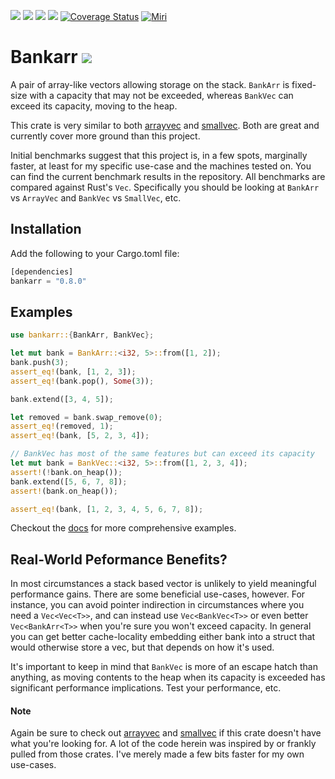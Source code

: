 [<picture><img src="https://badges.ws/crates/v/bankarr?color=f74d02&logo=rust" /></picture>](https://crates.io/crates/bankarr)
[<picture><img src="https://badges.ws/crates/docs/bankarr" /></picture>](https://docs.rs/bankarr/latest/bankarr/)
[<img src="https://badges.ws/maintenance/yes/2025" />](https://github.com/stkterry/bankarr)
[<img src="https://badges.ws/github/license/stkterry/bankarr" />](https://github.com/stkterry/bankarr/blob/main/LICENSE.md)
[![Coverage Status](https://coveralls.io/repos/github/stkterry/bankarr/badge.svg?branch=main)](https://coveralls.io/github/stkterry/bankarr?branch=main)
[![Miri](https://github.com/stkterry/bankarr/actions/workflows/miri.yaml/badge.svg)](https://github.com/stkterry/bankarr/actions/workflows/miri.yaml)

# Bankarr [<img src="https://badges.ws/badge/Rust-000000?logo=rust" />](https://www.rust-lang.org)

A pair of array-like vectors allowing storage on the stack.  `BankArr` is fixed-size
with a capacity that may not be exceeded, whereas `BankVec` can exceed its capacity,
moving to the heap.

This crate is very similar to both [arrayvec](https://crates.io/crates/arrayvec) and
[smallvec](https://crates.io/crates/smallvec).  Both are great and currently cover
more ground than this project.

Initial benchmarks suggest that this project is, in a few spots, marginally faster,
at least for my specific use-case and the machines tested on.  You can find the 
current benchmark results in the repository. All benchmarks are compared against
Rust's `Vec`.  Specifically you should be looking at `BankArr` vs `ArrayVec` and 
`BankVec` vs `SmallVec`, etc.


## Installation
Add the following to your Cargo.toml file:
```rust
[dependencies]
bankarr = "0.8.0"
```

## Examples 
```rust
use bankarr::{BankArr, BankVec};

let mut bank = BankArr::<i32, 5>::from([1, 2]);
bank.push(3);
assert_eq!(bank, [1, 2, 3]);
assert_eq!(bank.pop(), Some(3));

bank.extend([3, 4, 5]);

let removed = bank.swap_remove(0);
assert_eq!(removed, 1);
assert_eq!(bank, [5, 2, 3, 4]);

// BankVec has most of the same features but can exceed its capacity
let mut bank = BankVec::<i32, 5>::from([1, 2, 3, 4]);
assert!(!bank.on_heap());
bank.extend([5, 6, 7, 8]);
assert!(bank.on_heap());

assert_eq!(bank, [1, 2, 3, 4, 5, 6, 7, 8]);

```

Checkout the [docs](https://docs.rs/bankarr/latest/bankarr/) for more comprehensive examples.

## Real-World Peformance Benefits?

In most circumstances a stack based vector is unlikely to yield meaningful performance
gains.  There are some beneficial use-cases, however.  For instance, you can avoid 
pointer indirection in circumstances where you need a `Vec<Vec<T>>`, and can instead 
use `Vec<BankVec<T>>` or even better `Vec<BankArr<T>>` when you're sure you won't 
exceed capacity. In general you can get better cache-locality embedding either bank
into a struct that would otherwise store a vec, but that depends on how it's used.

It's important to keep in mind that `BankVec` is more of an escape hatch than anything,
as moving contents to the heap when its capacity is exceeded has significant performance
implications. Test your performance, etc.

#### Note
Again be sure to check out [arrayvec](https://crates.io/crates/arrayvec) and
[smallvec](https://crates.io/crates/smallvec) if this crate doesn't have what you're
looking for.  A lot of the code herein was inspired by or frankly pulled from 
those crates.  I've merely made a few bits faster for my own use-cases.
